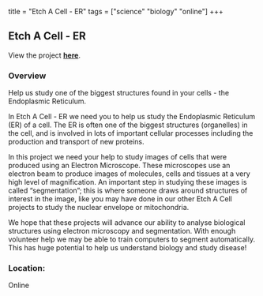 title = "Etch A Cell - ER"
tags = ["science" "biology" "online"]
+++

## Etch A Cell - ER

View the project [**here**](https://www.zooniverse.org/projects/h-spiers/etch-a-cell-er).

### Overview

Help us study one of the biggest structures found in your cells - the Endoplasmic Reticulum.

In Etch A Cell - ER we need you to help us study the Endoplasmic Reticulum (ER) of a cell. The ER is often one of the biggest structures (organelles) in the cell, and is involved in lots of important cellular processes including the production and transport of new proteins.

In this project we need your help to study images of cells that were produced using an Electron Microscope. These microscopes use an electron beam to produce images of molecules, cells and tissues at a very high level of magnification. An important step in studying these images is called “segmentation”; this is where someone draws around structures of interest in the image, like you may have done in our other Etch A Cell projects to study the nuclear envelope or mitochondria.

We hope that these projects will advance our ability to analyse biological structures using electron microscopy and segmentation. With enough volunteer help we may be able to train computers to segment automatically. This has huge potential to help us understand biology and study disease!

### Location:
Online
